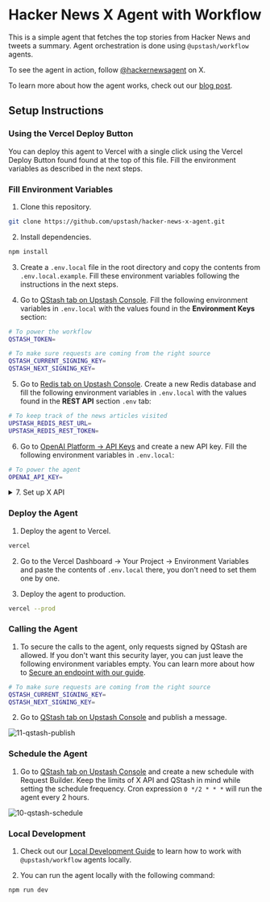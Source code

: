# Hacker News X Agent with Workflow

This is a simple agent that fetches the top stories from Hacker News and tweets a summary. Agent orchestration is done using `@upstash/workflow` agents.

To see the agent in action, follow [@hackernewsagent](https://x.com/hackernewsagent) on X.

To learn more about how the agent works, check out our [blog post](https://upstash.com/blog/hackernewsagent).

## Setup Instructions

### Using the Vercel Deploy Button

You can deploy this agent to Vercel with a single click using the Vercel Deploy Button found found at the top of this file. Fill the environment variables as described in the next steps.

### Fill Environment Variables

1. Clone this repository.

```bash
git clone https://github.com/upstash/hacker-news-x-agent.git
```

2. Install dependencies.

```bash
npm install
```

3. Create a `.env.local` file in the root directory and copy the contents from `.env.local.example`. Fill these environment variables following the instructions in the next steps.

4. Go to [QStash tab on Upstash Console](https://console.upstash.com/qstash). Fill the following environment variables in `.env.local` with the values found in the **Environment Keys** section:

```bash
# To power the workflow
QSTASH_TOKEN=

# To make sure requests are coming from the right source
QSTASH_CURRENT_SIGNING_KEY=
QSTASH_NEXT_SIGNING_KEY=
```

5. Go to [Redis tab on Upstash Console](https://console.upstash.com/redis). Create a new Redis database and fill the following environment variables in `.env.local` with the values found in the **REST API** section `.env` tab:

```bash
# To keep track of the news articles visited
UPSTASH_REDIS_REST_URL=
UPSTASH_REDIS_REST_TOKEN=
```

6. Go to [OpenAI Platform -> API Keys](https://platform.openai.com/api-keys) and create a new API key. Fill the following environment variables in `.env.local`:

```bash
# To power the agent
OPENAI_API_KEY=
```

<details>
  <summary>7. Set up X API</summary>

1. Go to [X Website](https://x.com/) and create an account.

![1-create-x-account](https://github.com/user-attachments/assets/1b5275fa-fd88-426e-a505-ce5f463ab3fe)

2. Go to [X Developer Portal](https://developer.x.com/en/portal/dashboard) and sign up for a a free developer account.

![2-create-x-developer-account](https://github.com/user-attachments/assets/b71838b9-c859-4ecc-9c60-ddbae4e6733f)

3. Fill the developer agreement & policy according to your needs.

![3-fill-developer-policy](https://github.com/user-attachments/assets/5cf65b86-cba7-48db-bffb-94ada369e31f)

4. Go to project settings.

![4-go-project-settings](https://github.com/user-attachments/assets/64253f99-14e5-4ff4-9877-a0f10f0e0530)

5. Set up User authentication settings.

![5-set-up-user-auth-settings](https://github.com/user-attachments/assets/2e7ad140-72fa-484d-9223-7c34e4d8c488)

6. Fill the form and save.

![6-user-auth-settings-form-part-1](https://github.com/user-attachments/assets/930c6ff6-85f0-4291-aba3-17f4e011e9e9)

![7-user-auth-settings-form-part-2](https://github.com/user-attachments/assets/52e2a5f9-7113-484c-9b1e-d651abbacd0c)

7. Make sure User authentication is set up.

![8-check-user-auth-settings-set-up](https://github.com/user-attachments/assets/99783d73-8564-48fb-8e5a-3c5e7727ae38)

8. Fill the following environment variables in `.env.local` with the values found under the **Keys and tokens** tab:

```bash
# To be able to tweet
TWITTER_CONSUMER_KEY=
TWITTER_CONSUMER_SECRET=
TWITTER_ACCESS_TOKEN=
TWITTER_ACCESS_TOKEN_SECRET=
```

![9-keys-and-tokens](https://github.com/user-attachments/assets/7af449da-a41c-4991-975d-9cf562859000)

</details>

### Deploy the Agent

1. Deploy the agent to Vercel.

```bash
vercel
```

2. Go to the Vercel Dashboard -> Your Project -> Environment Variables and paste the contents of `.env.local` there, you don't need to set them one by one.

3. Deploy the agent to production.

```bash
vercel --prod
```

### Calling the Agent

1. To secure the calls to the agent, only requests signed by QStash are allowed.
   If you don't want this security layer, you can just leave the following environment variables empty. You can learn more about how to [Secure an endpoint with our guide](https://upstash.com/docs/workflow/howto/security).

```bash
# To make sure requests are coming from the right source
QSTASH_CURRENT_SIGNING_KEY=
QSTASH_NEXT_SIGNING_KEY=
```

2. Go to [QStash tab on Upstash Console](https://console.upstash.com/qstash) and publish a message.

![11-qstash-publish](https://github.com/user-attachments/assets/391314ed-9bc3-4fba-9852-c85314bf6671)

### Schedule the Agent

1. Go to [QStash tab on Upstash Console](https://console.upstash.com/qstash) and create a new schedule with Request Builder. Keep the limits of X API and QStash in mind while setting the schedule frequency. Cron expression `0 */2 * * *` will run the agent every 2 hours.

![10-qstash-schedule](https://github.com/user-attachments/assets/fb23d03e-3faf-4738-b2aa-0fc694512b10)

### Local Development

1. Check out our [Local Development Guide](https://upstash.com/docs/workflow/howto/local-development) to learn how to work with `@upstash/workflow` agents locally.

2. You can run the agent locally with the following command:

```bash
npm run dev
```
